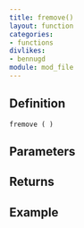 ```yaml
---
title: fremove()
layout: function
categories:
- functions
divlikes:
- bennugd
module: mod_file
---
```


## Definition

    fremove ( )

## Parameters

## Returns

## Example

